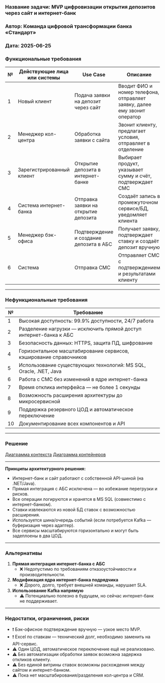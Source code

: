 ### <a name="_b7urdng99y53">**Название задачи: MVP цифровизации открытия депозитов через сайт и интернет-банк** </a>
### <a name="_hjk0fkfyohdk">**Автор: Команда цифровой трансформации банка «Стандарт»**</a>
### <a name="_uanumrh8zrui">**Дата: 2025-06-25**</a>

### <a name="_3bfxc9a45514">**Функциональные требования**</a>

| №  | Действующие лица или системы         | Use Case                                      | Описание                                                                  |
|----|--------------------------------------|-----------------------------------------------|---------------------------------------------------------------------------|
| 1  | Новый клиент                         | Подача заявки на депозит через сайт           | Вводит ФИО и номер телефона, отправляет заявку, далее ему звонит оператор |
| 2  | Менеджер кол-центра                  | Обработка заявки с сайта                      | Звонит клиенту, предлагает условия, отправляет в отделение                |
| 3  | Зарегистрированный клиент            | Открытие депозита в интернет-банке            | Выбирает продукт, указывает сумму и счёт, подтверждает СМС                |
| 4  | Система интернет-банка               | Отправка заявки на открытие депозита          | Создаёт запись в промежуточном сервисе/БД, уведомляет клиента             |
| 5  | Менеджер бэк-офиса                   | Подтверждение и создание депозита в АБС       | Получает заявку, подтверждает ставку и создаёт депозит вручную            |
| 6  | Система                              | Отправка СМС                                  | Отправляет СМС с подтверждением и результатами клиенту                    |

---
### <a name="_u8xz25hbrgql">**Нефункциональные требования**</a>

| №  | Требование                                                                 |
|----|----------------------------------------------------------------------------|
| 1  | Высокая доступность: 99.9% доступности, 24/7 работа                        |
| 2  | Разделение нагрузки — исключить прямой доступ интернет-банка к АБС        |
| 3  | Безопасность данных: HTTPS, защита ПД, шифрование                         |
| 4  | Горизонтальное масштабирование сервисов, кэширование справочников        |
| 5  | Использование существующих технологий: MS SQL, Oracle, .NET, Java         |
| 6  | Работа с СМС без изменений в ядре интернет-банка                          |
| 7  | Время отклика интерфейса — не более 1 секунды                             |
| 8  | Возможность расширения архитектуры до микросервисной                      |
| 9  | Поддержка резервного ЦОД и автоматическое переключение                    |
| 10 | Документирование всех компонентов и API                                   |

---

### <a name="_qmphm5d6rvi3">**Решение**</a>

[Диаграмма контекста](./context.puml)
[Диаграмма контейнеров](./container.puml)

---

**Принципы архитектурного решения:**
- Интернет-банк и сайт работают с собственной API-шиной (на .NET/Java).
- Прямая интеграция с АБС исключена — во избежание перегрузки и рисков.
- Все операции логируются и хранятся в MS SQL (совместимо с интернет-банком).
- Ставки извлекаются из новой БД ставок с возможностью расширения.
- Используется шина/очередь событий (если потребуется Kafka — буферизация через адаптер).
- Все сервисы масштабируются горизонтально и могут быть задеплоены в два ЦОД.

---

### <a name="_bjrr7veeh80c">**Альтернативы**</a>
1. **Прямая интеграция интернет-банка с АБС**
   - ❌ Недопустимо по требованиям отказоустойчивости и производительности.
2. **Модификация ядра интернет-банка подрядчика**
   - ❌ Дорого, долго, требует внешней команды, нарушает SLA.
3. **Использование Kafka напрямую**
   - ⚠️ Потенциально полезно в будущем, но сейчас интернет-банк не поддерживает.

---

### Недостатки, ограничения, риски

- ❗ Бэк-офисное подтверждение вручную — узкое место MVP.
- ❗ Excel по ставкам — технический долг, необходимо заменить на API-сервис.
- ⚠️ Один ЦОД, автоматическое переключение ещё не реализовано.
- ⚠️ Без автоматизации обработки заявок возможна задержка откликов клиенту.
- ⚠️ Без единой витрины ставок возможны расхождения между сайтом и интернет-банком.
- ⚠️ Пока нет масштабирования/разделения кол-центра и CRM.

